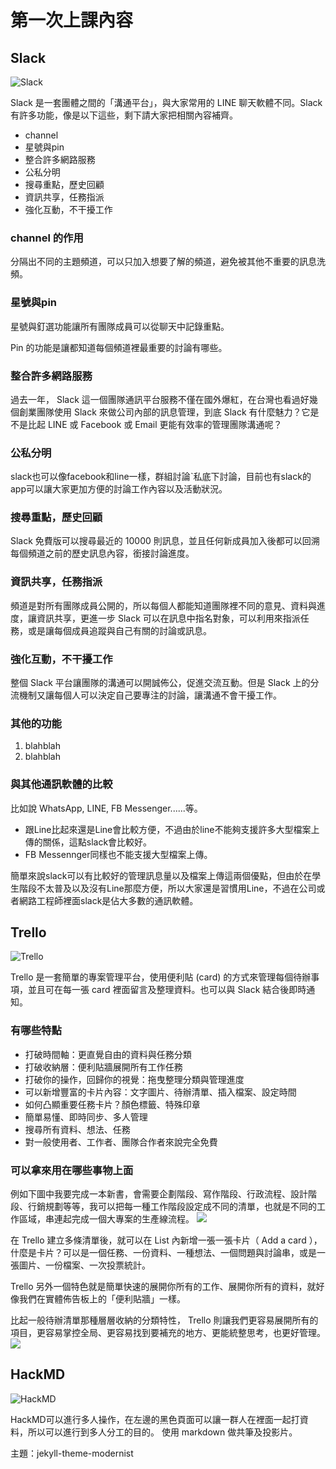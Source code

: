 # 第一次上課內容

## Slack

![Slack](http://i.imgur.com/efBrG1A.png)

Slack 是一套團體之間的「溝通平台」，與大家常用的 LINE 聊天軟體不同。Slack 有許多功能，像是以下這些，剩下請大家把相關內容補齊。

* channel
* 星號與pin
* 整合許多網路服務
* 公私分明
* 搜尋重點，歷史回顧
* 資訊共享，任務指派
* 強化互動，不干擾工作
###  channel 的作用

分隔出不同的主題頻道，可以只加入想要了解的頻道，避免被其他不重要的訊息洗頻。
### 星號與pin

星號與釘選功能讓所有團隊成員可以從聊天中記錄重點。

Pin 的功能是讓都知道每個頻道裡最重要的討論有哪些。
### 整合許多網路服務

過去一年， Slack 這一個團隊通訊平台服務不僅在國外爆紅，在台灣也看過好幾個創業團隊使用 Slack 來做公司內部的訊息管理，到底 Slack 有什麼魅力？它是不是比起 LINE 或 Facebook 或 Email 更能有效率的管理團隊溝通呢？
### 公私分明

slack也可以像facebook和line一樣，群組討論ˋ私底下討論，目前也有slack的app可以讓大家更加方便的討論工作內容以及活動狀況。

### 搜尋重點，歷史回顧

Slack 免費版可以搜尋最近的 10000 則訊息，並且任何新成員加入後都可以回溯每個頻道之前的歷史訊息內容，銜接討論進度。
### 資訊共享，任務指派

頻道是對所有團隊成員公開的，所以每個人都能知道團隊裡不同的意見、資料與進度，讓資訊共享，更進一步 Slack 可以在訊息中指名對象，可以利用來指派任務，或是讓每個成員追蹤與自己有關的討論或訊息。
### 強化互動，不干擾工作

整個 Slack 平台讓團隊的溝通可以開誠佈公，促進交流互動。但是 Slack 上的分流機制又讓每個人可以決定自己要專注的討論，讓溝通不會干擾工作。



### 其他的功能

1. blahblah
2. blahblah

### 與其他通訊軟體的比較

比如說 WhatsApp, LINE, FB Messenger......等。
* 跟Line比起來還是Line會比較方便，不過由於line不能夠支援許多大型檔案上傳的關係，這點slack會比較好。
* FB Messennger同樣也不能支援大型檔案上傳。

簡單來說slack可以有比較好的管理訊息量以及檔案上傳這兩個優點，但由於在學生階段不太普及以及沒有Line那麼方便，所以大家還是習慣用Line，不過在公司或者網路工程師裡面slack是佔大多數的通訊軟體。
## Trello

![Trello](http://i.imgur.com/IWE5zoA.png)

Trello 是一套簡單的專案管理平台，使用便利貼 (card) 的方式來管理每個待辦事項，並且可在每一張 card 裡面留言及整理資料。也可以與 Slack 結合後即時通知。

### 有哪些特點

* 打破時間軸：更直覺自由的資料與任務分類
* 打破收納層：便利貼牆展開所有工作任務
*  打破你的操作，回歸你的視覺：拖曳整理分類與管理進度
* 可以新增豐富的卡片內容：文字圖片、待辦清單、插入檔案、設定時間
* 如何凸顯重要任務卡片？顏色標籤、特殊印章
* 簡單易懂、即時同步、多人管理
* 搜尋所有資料、想法、任務
*  對一般使用者、工作者、團隊合作者來說完全免費



### 可以拿來用在哪些事物上面
例如下圖中我要完成一本新書，會需要企劃階段、寫作階段、行政流程、設計階段、行銷規劃等等，我可以把每一種工作階段設定成不同的清單，也就是不同的工作區域，串連起完成一個大專案的生產線流程。
![ ](http://4.bp.blogspot.com/-CC2S6Rk_4S0/VXUlMhhj5rI/AAAAAAAEXO4/42lOz0b__J4/s1600/Trello-02.png)

在 Trello 建立多條清單後，就可以在 List 內新增一張一張卡片（ Add a card ），什麼是卡片？可以是一個任務、一份資料、一種想法、一個問題與討論串，或是一張圖片、一份檔案、一次投票統計。

Trello 另外一個特色就是簡單快速的展開你所有的工作、展開你所有的資料，就好像我們在實體佈告板上的「便利貼牆」一樣。

比起一般待辦清單那種層層收納的分類特性， Trello 則讓我們更容易展開所有的項目，更容易掌控全局、更容易找到要補充的地方、更能統整思考，也更好管理。
![](http://2.bp.blogspot.com/-04oo6AKxzFI/VXUlNTl_4_I/AAAAAAAEXO0/A0Yda0xEnvE/s1600/Trello-03.png)



## HackMD

![HackMD](http://i.imgur.com/fDJDRkD.png)


HackMD可以進行多人操作，在左邊的黑色頁面可以讓一群人在裡面一起打資料，所以可以進行到多人分工的目的。
使用 markdown 做共筆及投影片。



主題：jekyll-theme-modernist
